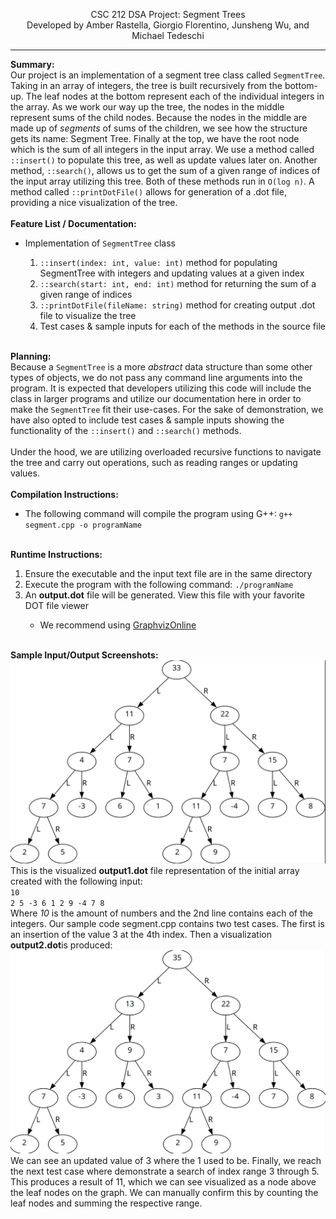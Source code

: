 <p align="center">CSC 212 DSA Project: Segment Trees<br>Developed by Amber Rastella, Giorgio Florentino, Junsheng Wu, and Michael Tedeschi<hr></p>

<b>Summary:</b><br>
Our project is an implementation of a segment tree class called <code>SegmentTree</code>. Taking in an array of integers, the tree is built recursively from the bottom-up. The leaf nodes at the bottom represent each of the individual integers in the array. As we work our way up the tree, the nodes in the middle represent sums of the child nodes. Because the nodes in the middle are made up of <i>segments</i> of sums of the children, we see how the structure gets its name: Segment Tree. Finally at the top, we have the root node which is the sum of all integers in the input array. We use a method called <code>::insert()</code> to populate this tree, as well as update values later on. Another method, <code>::search()</code>, allows us to get the sum of a given range of indices of the input array utilizing this tree. Both of these methods run in <code>O(log n)</code>. A method called <code>::printDotFile()</code> allows for generation of a .dot file, providing a nice visualization of the tree.
<br><br>
<b>Feature List / Documentation:</b>
<ul>
  <li>Implementation of <code>SegmentTree</code> class</li>
  <ol>
    <li><code>::insert(index: int, value: int)</code> method for populating SegmentTree with integers and updating values at a given index</li>
    <li><code>::search(start: int, end: int)</code> method for returning the sum of a given range of indices</li>
    <li><code>::printDotFile(fileName: string)</code> method for creating output .dot file to visualize the tree</li>
  <li>Test cases & sample inputs for each of the methods in the source file</li>
</ul>
<br>
<b>Planning:</b><br>
Because a <code>SegmentTree</code> is a more <i>abstract</i> data structure than some other types of objects, we do not pass any command line arguments into the program. It is expected that developers utilizing this code will include the class in larger programs and utilize our documentation here in order to make the <code>SegmentTree</code> fit their use-cases. For the sake of demonstration, we have also opted to include test cases & sample inputs showing the functionality of the <code>::insert()</code> and <code>::search()</code> methods.<br><br>Under the hood, we are utilizing overloaded recursive functions to navigate the tree and carry out operations, such as reading ranges or updating values.
 <br><br>
 <b>Compilation Instructions:</b>
 <ul><li>The following command will compile the program using G++: <code>g++ segment.cpp -o programName</code></li></ul>
 <br>
 <b>Runtime Instructions:</b>
 <ol>
 <li>Ensure the executable and the input text file are in the same directory</li>
  <li>Execute the program with the following command: <code>./programName</code></li>

  <li>An <b>output.dot</b> file will be generated. View this file with your favorite DOT file viewer</li>
  <ul>
    <li>We recommend using <a href="https://dreampuf.github.io/GraphvizOnline/">GraphvizOnline</a></li>
  </ul>
 </ol>
 <br>
 <b>Sample Input/Output Screenshots:</b>
 <br>
 <img src="_resources/output1.png">
 This is the visualized <b>output1.dot</b> file representation of the initial array created with the following input:<br>
 <code>10
2 5 -3 6 1 2 9 -4 7 8</code><br>
Where <i>10</i> is the amount of numbers and the 2nd line contains each of the integers.
Our sample code segment.cpp contains two test cases. The first is an insertion of the value 3 at the 4th index. Then a visualization <b>output2.dot</b>is produced:
<img src="_resources/output2.png">
We can see an updated value of 3 where the 1 used to be.
Finally, we reach the next test case where demonstrate a search of index range 3 through 5. This produces a result of 11, which we can see visualized as a node above the leaf nodes on the graph. We can manually confirm this by counting the leaf nodes and summing the respective range.

